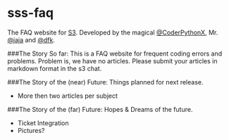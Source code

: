 # sss-faq
The FAQ website for [S3](https://github.com/whitman-colm/sss). Developed by the magical [@CoderPythonX](https://github.com/tslnc04), Mr. [@jaja](https://github.com/jajaio) and [@dfk](https://github.com/donovank).

###The Story So far:
This is a FAQ website for frequent coding errors and problems. Problem is, we have no articles. Please submit your articles in markdown format in the s3 chat.

###The Story of the (near) Future:
Things planned for next release.
* More then two articles per subject

###The Story of the (far) Future:
Hopes & Dreams of the future.
* Ticket Integration
* Pictures?
